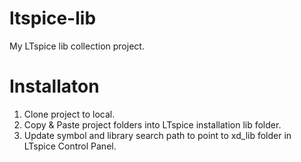 # ltspice-lib
My LTspice lib collection project.  
# Installaton
1. Clone project to local.
2. Copy & Paste project folders into LTspice installation lib folder.
3. Update symbol and library search path to point to xd_lib folder in LTspice Control Panel.

